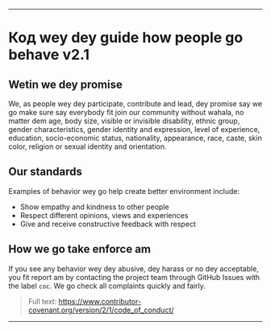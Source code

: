 -----
# Код wey dey guide how people go behave v2.1

## Wetin we dey promise
We, as people wey dey participate, contribute and lead, dey promise say we go make sure say everybody fit join our community without wahala, no matter dem age, body size, visible or invisible disability, ethnic group, gender characteristics, gender identity and expression, level of experience, education, socio-economic status, nationality, appearance, race, caste, skin color, religion or sexual identity and orientation.

## Our standards
Examples of behavior wey go help create better environment include:
- Show empathy and kindness to other people
- Respect different opinions, views and experiences
- Give and receive constructive feedback with respect

## How we go take enforce am
If you see any behavior wey dey abusive, dey harass or no dey acceptable, you fit report am by contacting the project team through GitHub Issues with the label `coc`. We go check all complaints quickly and fairly.

> Full text: https://www.contributor-covenant.org/version/2/1/code_of_conduct/ 
-----